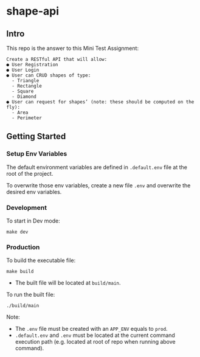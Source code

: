 # shape-api

## Intro

This repo is the answer to this Mini Test Assignment:

```
Create a RESTful API that will allow:
● User Registration
● User Login
● User can CRUD shapes of type:
  - Triangle
  - Rectangle
  - Square
  - Diamond
● User can request for shapes’ (note: these should be computed on the fly):
  - Area
  - Perimeter
```

## Getting Started

### Setup Env Variables

The default environment variables are defined in `.default.env` file at the root of the project.

To overwrite those env variables, create a new file `.env` and overwrite the desired env variables.

### Development

To start in Dev mode:

```
make dev
```

### Production

To build the executable file:

```
make build
```
- The built file will be located at `build/main`.

To run the built file:

```
./build/main
```

Note:
- The `.env` file must be created with an `APP_ENV` equals to `prod`.
- `.default.env` and `.env` must be located at the current command execution path (e.g. located at root of repo when running above command).
